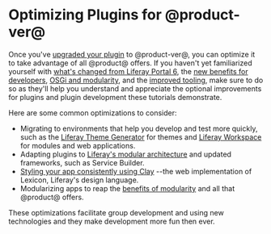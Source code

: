 # Optimizing Plugins for @product-ver@ [](id=optimizing-plugins-for-liferay-7)

Once you've
[upgraded your plugin](/develop/tutorials/-/knowledge_base/7-1/upgrading-plugins-to-liferay-7)
to @product-ver@, you can optimize it to take advantage of all @product@
offers. If you haven't yet familiarized yourself with
[what's changed from Liferay Portal 6](/develop/tutorials/-/knowledge_base/7-1/whats-changed-and-what-hasnt),
the
[new benefits for developers](/develop/tutorials/-/knowledge_base/7-1/benefits-of-liferay-7-for-liferay-6-developers),
[OSGi and modularity](/develop/tutorials/-/knowledge_base/7-1/osgi-and-modularity-for-liferay-6-developers),
and the
[improved tooling](/develop/tutorials/-/knowledge_base/7-1/improved-developer-tooling-liferay-workspace-maven-plugins-and-more),
make sure to do so as they'll help you understand and appreciate the optional
improvements for plugins and plugin development these tutorials demonstrate. 

Here are some common optimizations to consider:

-   Migrating to environments that help you develop and test
    more quickly, such as the
    [Liferay Theme Generator](/develop/tutorials/-/knowledge_base/7-1/migrating-a-6-2-theme-to-liferay-7)
    for themes and
    [Liferay Workspace](/develop/tutorials/-/knowledge_base/7-1/from-the-plugins-sdk-to-liferay-workspace)
    for modules and web applications. 
-   Adapting plugins to
    [Liferay's modular architecture](/develop/tutorials/-/knowledge_base/7-1/whats-changed-and-what-hasnt#embracing-a-modular-architecture)
    and updated frameworks, such as Service Builder.
-   [Styling your app consistently using Clay](/develop/tutorials/-/knowledge_base/7-1/applying-lexicon-styles-to-your-app)
    --the web implementation of Lexicon, Liferay's design language.
-   Modularizing apps to reap the
    [benefits of modularity](/develop/tutorials/-/knowledge_base/7-1/osgi-and-modularity-for-liferay-6-developers#modules-as-an-improvement-over-traditional-plugins)
    and all that @product@ offers. 

These optimizations facilitate group development and using new technologies and
they make development more fun then ever. 
